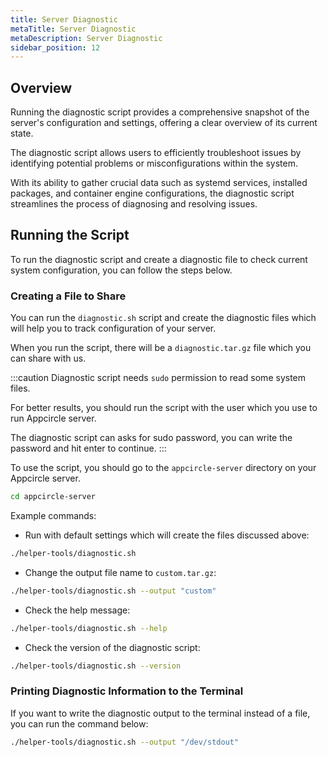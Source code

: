 ```yaml
---
title: Server Diagnostic
metaTitle: Server Diagnostic
metaDescription: Server Diagnostic
sidebar_position: 12
---
```


## Overview

Running the diagnostic script provides a comprehensive snapshot of the server's configuration and settings, offering a clear overview of its current state.

The diagnostic script allows users to efficiently troubleshoot issues by identifying potential problems or misconfigurations within the system.

With its ability to gather crucial data such as systemd services, installed packages, and container engine configurations, the diagnostic script streamlines the process of diagnosing and resolving issues.

## Running the Script

To run the diagnostic script and create a diagnostic file to check current system configuration, you can follow the steps below.

### Creating a File to Share

You can run the `diagnostic.sh` script and create the diagnostic files which will help you to track configuration of your server.

When you run the script, there will be a `diagnostic.tar.gz` file which you can share with us.

:::caution
Diagnostic script needs `sudo` permission to read some system files.

For better results, you should run the script with the user which you use to run Appcircle server.

The diagnostic script can asks for sudo password, you can write the password and hit enter to continue.
:::

To use the script, you should go to the `appcircle-server` directory on your Appcircle server.

```bash
cd appcircle-server
```

Example commands:

- Run with default settings which will create the files discussed above:

```bash
./helper-tools/diagnostic.sh
```

- Change the output file name to `custom.tar.gz`:

```bash
./helper-tools/diagnostic.sh --output "custom"
```

- Check the help message:

```bash
./helper-tools/diagnostic.sh --help
```

- Check the version of the diagnostic script:

```bash
./helper-tools/diagnostic.sh --version
```

### Printing Diagnostic Information to the Terminal

If you want to write the diagnostic output to the terminal instead of a file, you can run the command below:

```bash
./helper-tools/diagnostic.sh --output "/dev/stdout"
```
